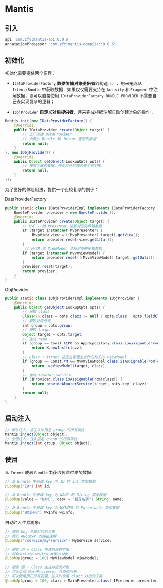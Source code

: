 # Mantis


## 引入

```gradle
api 'com.zfy:mantis-api:0.0.6'
annatationProcessor 'com.zfy:mantis-compiler:0.0.6'
```



## 初始化

初始化需要提供两个东西：

- `IDataProviderFactory` **数据传输对象提供者**的构造工厂，用来完成从 `Intent/Bundle` 中获取数据；如果仅仅需要支持在 `Activity` 和 `Fragment` 中注解数据，则可以直接使用 `IDataProviderFactory.BUNDLE_PROVIDER` 不需要自己去实现复杂的逻辑；   

- `IObjProvider` **自定义对象提供者**，用来完成根据注解自动创建对象的操作；


```java
Mantis.init(new IDataProviderFactory() {
    @Override
    public IDataProvider create(Object target) {
        // 工厂创建 DataProvider 
        // 负责从 Bundle 和 Intent 里面取数据
        return null;
    }
}, new IObjProvider() {
    @Override
    public Object getObject(LookupOpts opts) {
        // 按照注解的数据，使用自己的规则来生成对象
        return null;
    }
});
```

为了更好的体现用法，提供一个比较复杂的例子：


DataProviderFactory

```java
public static class IDataProviderImpl implements IDataProviderFactory {
    BundleProvider provider = new BundleProvider();
    @Override
    public IDataProvider create(Object target) {
        // MVP - 给 Presenter 注解对应的传输数据
        if (target instanceof MvpPresenter) {
            IMvpView view = ((MvpPresenter) target).getView();
            return provider.reset(view.getData());
        }
      	 // MVVM 给 ViewModel 注解对应的传输数据
        if (target instanceof MvvmViewModel) {
            return provider.reset(((MvvmViewModel) target).getData());
        }
        provider.reset(target);
        return provider;
    }
}
```

ObjProvider

```java
public static class IObjProviderImpl implements IObjProvider {
    @Override
    public Object getObject(LookupOpts opts) {
        // 获取 class
        Class<?> clazz = opts.clazz != null ? opts.clazz : opts.fieldClazz;
        // 获取对应分组
        int group = opts.group;
        // 获取 target
        Object target = opts.target;
        // 生成 repo
        if (group == Const.REPO && AppRepository.class.isAssignableFrom(clazz)) {
            return X.newInst(clazz);
        }
        // class + target 指定在哪里生成什么样子的 viewModel
        if (group == Const.VM && MvvmViewModel.class.isAssignableFrom(clazz)) {
            return useViewModel(target, clazz);
        }
        // 生成 ARouter Service
        if (IProvider.class.isAssignableFrom(clazz)) {
            return provideARouterService(target, opts.key, clazz);
        }
        return null;
    }
}
```

## 启动注入

```java
// 默认注入，会注入未指定 group 的所有属性
Mantis.inject(Object object);
// 分组注入，注入指定 group 的所有属性
Mantis.inject(int group, Object object);
```

## 使用

从 `Intent` 或者 `Bundle` 中获取传递过来的数据:

```java
// 从 Bundle 中获取 key 为 ID 的 int 类型数据
@Lookup("ID") int id;

// 从 Bundle 中获取 key 为 NAME 的 String 类型数据
@Lookup(value = "NAME", desc = "我是名字") String  name;

// 从 Bundle 中获取 key 为 WXINFO 的 Parcelable 类型数据
@Lookup("WXINFO") WxInfo wxInfo;
```


自动注入生成对象:

```java
// 根据 key 生成对应的对象
// 类似 ARouter 的路由注解
@LookUp("/service/my/service") MyService service;

// 根据 组 + Class 生成对应的对象
// 将会生成 MyService 类型的对象
@LookUp(group = 100) MyViewModel viewModel;

// 根据 组 + Class 生成对应的对象
// 将会生成 MainPresenter 类型的对象
// 可以使用接口持有变量，注入时使用 clazz 对应的子类
@LookUp(group = 100, clazz = MainPresenter.class) IPresenter presenter;
```
 